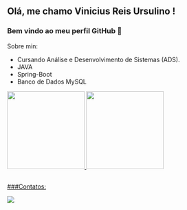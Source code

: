 ## Olá, me chamo Vinicius Reis Ursulino ! 
### Bem vindo ao meu perfil GitHub 👋

Sobre min:

- Cursando Análise e Desenvolvimento de Sistemas (ADS).
- JAVA
- Spring-Boot
- Banco de Dados MySQL




<div>
<a href="https://github.com/Vinny-Reis">
<img height="180em" src="https://github-readme-stats.vercel.app/api/top-langs/?username=Vinny-Reis&layout=compact&langs_count=7&theme=dracula"/>
<img height="180em" src="https://github-readme-stats.vercel.app/api?username=Vinny-Reis&show_icons=true&theme=dracula&include_all_commits=true&count_private=true"/>
</div>

  ##
  
###Contatos:
  
  <div>
  <a href="https://www.linkedin.com/in/vinicius-reis-ursulino-1b59b523b/" target="_blank"><img src="https://img.shields.io/badge/-LinkedIn-%230077B5?style=for-the-badge&logo=linkedin&logoColor=white" target="_blank"></a>
  </div>

